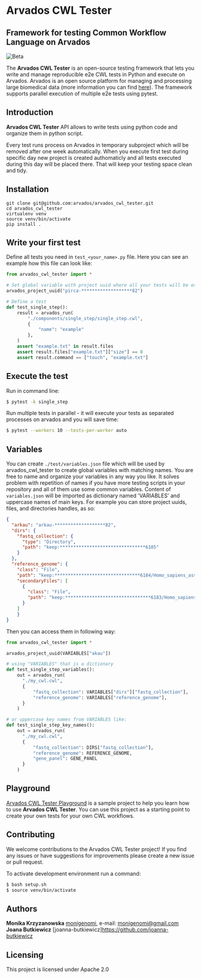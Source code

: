 # Arvados CWL Tester
## Framework for testing Common Workflow Language on Arvados

![Beta](https://img.shields.io/badge/Status-Beta-yellow)

The **Arvados CWL Tester** is an open-source testing framework that lets you write and manage reproducible e2e CWL tests in Python and execute on Arvados. Arvados is an open source platform for managing and processing large biomedical data (more information you can find [here](https://arvados.org/)).
The framework supports parallel execution of multiple e2e tests using pytest. 

## Introduction

**Arvados CWL Tester** API allows to write tests using python code and organize them in python script. 

Every test runs process on Arvados in temporary subproject which will be removed after one week automatically. When you execute first test during specific day new project is created authomaticly and all tests executed during this day will be placed there. That will keep your testing space clean and tidy. 

## Installation


```
git clone git@github.com:arvados/arvados_cwl_tester.git
cd arvados_cwl_tester
virtualenv venv
source venv/bin/activate
pip install .
```

## Write your first test

Define all tests you need in `test_<your_name>.py` file. Here you can see an example how this file can look like:

```python
from arvados_cwl_tester import *

# Set global variable with project uuid where all your tests will be executed:
arvados_project_uuid("pirca-*******************82")

# Define a test
def test_single_step():
    result = arvados_run(
        "./components/single_step/single_step.cwl",
        {
            "name": "example"
        },
    )
    assert "example.txt" in result.files
    assert result.files["example.txt"]["size"] == 0
    assert result.command == ["touch", "example.txt"]

```

## Execute the test

Run in command line:

```bash
$ pytest -k single_step
```

Run multiple tests in parallel - it will execute your tests as separated processes on arvados and you will save time: 

```bash
$ pytest --workers 10 --tests-per-worker auto
```

## Variables

You can create `./test/variables.json` file which will be used by arvados_cwl_tester to create global variables with matching names. You are free to name and organize your variables in any way you like. It solves problem with repetition of names if you have more testing scripts in your repository and all of them use some common variables. Content of `variables.json` will be imported as dictionary named 'VARIABLES' and uppercase names of main keys. For example you can store project uuids, files, and directories handles, as so:

```json
{
  "arkau": "arkau-*******************82",
  "dirs": {
    "fastq_collection": {
      "type": "Directory",
      "path": "keep:********************************6185"
    }
  },
  "reference_genome": {
    "class": "File",
    "path": "keep:********************************6184/Homo_sapiens_assembly38.fasta",
    "secondaryFiles": [
      {
        "class": "File",
        "path": "keep:********************************6183/Homo_sapiens_assembly38.fasta.fai"
      }
    ]
    }
}
```

Then you can access them in following way:

```python
from arvados_cwl_tester import *

arvados_project_uuid(VARIABLES["akau"])

# using "VARIABLES" that is a dictionary
def test_single_step_variables():
    out = arvados_run(
      "./my_cwl.cwl",
      {
          "fastq_collection": VARIABLES["dirs"]["fastq_collection"],
          "reference_genome": VARIABLES["reference_genome"],
      }
    )

# or uppercase key names from VARIABLES like:
def test_single_step_key_names():
    out = arvados_run(
      "./my_cwl.cwl",
      {
          "fastq_collection": DIRS["fastq_collection"],
          "reference_genome": REFERENCE_GENOME,
          "gene_panel": GENE_PANEL
      }
    )

```

## Playground

[Arvados CWL Tester Playground](https://github.com/monigenomi/arvados-cwl-tester-playground) is a sample project to help you learn how to use **Arvados CWL Tester**. You can use this project as a starting point to create your own tests for your own CWL workflows. 

## Contributing

We welcome contributions to the Arvados CWL Tester project! If you find any issues or have suggestions for improvements please create a new issue or pull request. 


To activate development environment run a command:
```bash
$ bash setup.sh
$ source venv/bin/activate
```

## Authors

**Monika Krzyzanowska** [monigenomi](https://github.com/monigenomi), e-mail: monigenomi@gmail.com
**Joana Butkiewicz** [joanna-butkiewicz]https://github.com/joanna-butkiewicz

## Licensing

This project is licensed under Apache 2.0
